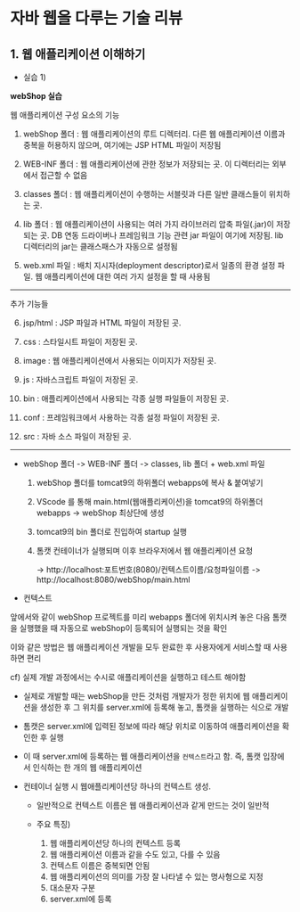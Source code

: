 # 자바 웹을 다루는 기술 리뷰

## 1. 웹 애플리케이션 이해하기

* 실습 1)


**webShop 실습**


웹 애플리케이션 구성 요소의 기능


1. webShop 폴더 : 
    웹 애플리케이션의 루트 디렉터리.
    다른 웹 애플리케이션 이름과 중복을 허용하지 않으며, 여기에는 JSP HTML 파일이 저장됨


2. WEB-INF 폴더 : 
    웹 애플리케이션에 관한 정보가 저장되는 곳.
    이 디렉터리는 외부에서 접근할 수 없음


3. classes 폴더 : 
    웹 애플리케이션이 수행하는 서블릿과 다른 일반 클래스들이 위치하는 곳.


4. lib 폴더 : 
    웹 애플리케이션이 사용되는 여러 가지 라이브러리 압축 파일(.jar)이 저장되는 곳.
    DB 연동 드라이버나 프레임워크 기능 관련 jar 파일이 여기에 저장됨.
    lib 디렉터리의 jar는 클래스패스가 자동으로 설정됨


5. web.xml 파일 : 
    배치 지시자(deployment descriptor)로서 일종의 환경 설정 파일.
    웹 애플리케이션에 대한 여러 가지 설정을 할 때 사용됨


---

추가 기능들

6. jsp/html : 
    JSP 파일과 HTML 파일이 저장된 곳.


7. css :
    스타일시트 파일이 저장된 곳.


8. image :
    웹 애플리케이션에서 사용되는 이미지가 저장된 곳.


9. js : 
    자바스크립트 파일이 저장된 곳.


10. bin : 
    애플리케이션에서 사용되는 각종 실행 파일들이 저장된 곳.


11. conf : 
    프레임워크에서 사용하는 각종 설정 파일이 저장된 곳.


12. src :
    자바 소스 파일이 저장된 곳.

---

* webShop 폴더 -> WEB-INF 폴더 -> classes, lib 폴더 + web.xml 파일

    
    1. webShop 폴더를 tomcat9의 하위폴더 webapps에 복사 & 붙여넣기


    2. VScode 를 통해 main.html(웹애플리케이션)을 tomcat9의 하위폴더 webapps -> webShop 최상단에 생성


    3. tomcat9의 bin 폴더로 진입하여 startup 실행


    4. 톰캣 컨테이너가 실행되며 이후 브라우저에서 웹 애플리케이션 요청

        -> http://localhost:포트번호(8080)/컨텍스트이름/요청파일이름
        -> http://localhost:8080/webShop/main.html


* 컨텍스트


앞에서와 같이 webShop 프로젝트를 미리 webapps 폴더에 위치시켜 놓은 다음 톰캣을 실행했을 때 자동으로 webShop이 등록되어 실행되는 것을 확인


이와 같은 방법은 웹 애플리케이션 개발을 모두 완료한 후 사용자에게 서비스할 때 사용하면 편리


cf) 실제 개발 과정에서는 수시로 애플리케이션을 실행하고 테스트 해야함


- 실제로 개발할 때는 webShop을 만든 것처럼 개발자가 정한 위치에 웹 애플리케이션을 생성한 후 그 위치를 server.xml에 등록해 놓고, 톰캣을 실행하는 식으로 개발


- 톰캣은 server.xml에 입력된 정보에 따라 해당 위치로 이동하여 애플리케이션을 확인한 후 실행


- 이 때 server.xml에 등록하는 웹 애플리케이션을 `컨텍스트`라고 함.
    즉, 톰캣 입장에서 인식하는 한 개의 웹 애플리케이션


- 컨테이너 실행 시 웹애플리케이션당 하나의 컨텍스트 생성.
    - 일반적으로 컨텍스트 이름은 웹 애플리케이션과 같게 만드는 것이 일반적

    - 주요 특징)
        1. 웹 애플리케이션당 하나의 컨텍스트 등록
        2. 웹 애플리케이션 이름과 같을 수도 있고, 다를 수 있음
        3. 컨텍스트 이름은 중복되면 안됨
        4. 웹 애플리케이션의 의미를 가장 잘 나타낼 수 있는 명사형으로 지정
        5. 대소문자 구분
        6. server.xml에 등록



